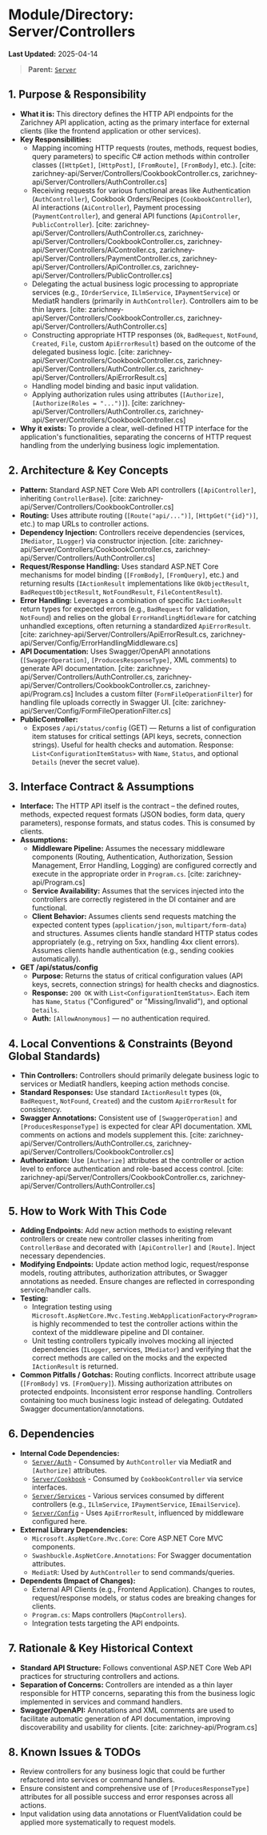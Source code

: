 # Module/Directory: Server/Controllers

**Last Updated:** 2025-04-14

> **Parent:** [`Server`](../README.md)

## 1. Purpose & Responsibility

* **What it is:** This directory defines the HTTP API endpoints for the Zarichney API application, acting as the primary interface for external clients (like the frontend application or other services).
* **Key Responsibilities:**
    * Mapping incoming HTTP requests (routes, methods, request bodies, query parameters) to specific C# action methods within controller classes (`[HttpGet]`, `[HttpPost]`, `[FromRoute]`, `[FromBody]`, etc.). [cite: zarichney-api/Server/Controllers/CookbookController.cs, zarichney-api/Server/Controllers/AuthController.cs]
    * Receiving requests for various functional areas like Authentication (`AuthController`), Cookbook Orders/Recipes (`CookbookController`), AI interactions (`AiController`), Payment processing (`PaymentController`), and general API functions (`ApiController`, `PublicController`). [cite: zarichney-api/Server/Controllers/AuthController.cs, zarichney-api/Server/Controllers/CookbookController.cs, zarichney-api/Server/Controllers/AiController.cs, zarichney-api/Server/Controllers/PaymentController.cs, zarichney-api/Server/Controllers/ApiController.cs, zarichney-api/Server/Controllers/PublicController.cs]
    * Delegating the actual business logic processing to appropriate services (e.g., `IOrderService`, `ILlmService`, `IPaymentService`) or MediatR handlers (primarily in `AuthController`). Controllers aim to be thin layers. [cite: zarichney-api/Server/Controllers/CookbookController.cs, zarichney-api/Server/Controllers/AuthController.cs]
    * Constructing appropriate HTTP responses (`Ok`, `BadRequest`, `NotFound`, `Created`, `File`, custom `ApiErrorResult`) based on the outcome of the delegated business logic. [cite: zarichney-api/Server/Controllers/CookbookController.cs, zarichney-api/Server/Controllers/AuthController.cs, zarichney-api/Server/Controllers/ApiErrorResult.cs]
    * Handling model binding and basic input validation.
    * Applying authorization rules using attributes (`[Authorize]`, `[Authorize(Roles = "...")]`). [cite: zarichney-api/Server/Controllers/AuthController.cs, zarichney-api/Server/Controllers/CookbookController.cs]
* **Why it exists:** To provide a clear, well-defined HTTP interface for the application's functionalities, separating the concerns of HTTP request handling from the underlying business logic implementation.

## 2. Architecture & Key Concepts

* **Pattern:** Standard ASP.NET Core Web API controllers (`[ApiController]`, inheriting `ControllerBase`). [cite: zarichney-api/Server/Controllers/CookbookController.cs]
* **Routing:** Uses attribute routing (`[Route("api/...")]`, `[HttpGet("{id}")]`, etc.) to map URLs to controller actions.
* **Dependency Injection:** Controllers receive dependencies (services, `IMediator`, `ILogger`) via constructor injection. [cite: zarichney-api/Server/Controllers/CookbookController.cs, zarichney-api/Server/Controllers/AuthController.cs]
* **Request/Response Handling:** Uses standard ASP.NET Core mechanisms for model binding (`[FromBody]`, `[FromQuery]`, etc.) and returning results (`IActionResult` implementations like `OkObjectResult`, `BadRequestObjectResult`, `NotFoundResult`, `FileContentResult`).
* **Error Handling:** Leverages a combination of specific `IActionResult` return types for expected errors (e.g., `BadRequest` for validation, `NotFound`) and relies on the global `ErrorHandlingMiddleware` for catching unhandled exceptions, often returning a standardized `ApiErrorResult`. [cite: zarichney-api/Server/Controllers/ApiErrorResult.cs, zarichney-api/Server/Config/ErrorHandlingMiddleware.cs]
* **API Documentation:** Uses Swagger/OpenAPI annotations (`[SwaggerOperation]`, `[ProducesResponseType]`, XML comments) to generate API documentation. [cite: zarichney-api/Server/Controllers/AuthController.cs, zarichney-api/Server/Controllers/CookbookController.cs, zarichney-api/Program.cs] Includes a custom filter (`FormFileOperationFilter`) for handling file uploads correctly in Swagger UI. [cite: zarichney-api/Server/Config/FormFileOperationFilter.cs]
* **PublicController:**
    * Exposes `/api/status/config` (GET) — Returns a list of configuration item statuses for critical settings (API keys, secrets, connection strings). Useful for health checks and automation. Response: `List<ConfigurationItemStatus>` with `Name`, `Status`, and optional `Details` (never the secret value).

## 3. Interface Contract & Assumptions

* **Interface:** The HTTP API itself is the contract – the defined routes, methods, expected request formats (JSON bodies, form data, query parameters), response formats, and status codes. This is consumed by clients.
* **Assumptions:**
    * **Middleware Pipeline:** Assumes the necessary middleware components (Routing, Authentication, Authorization, Session Management, Error Handling, Logging) are configured correctly and execute in the appropriate order in `Program.cs`. [cite: zarichney-api/Program.cs]
    * **Service Availability:** Assumes that the services injected into the controllers are correctly registered in the DI container and are functional.
    * **Client Behavior:** Assumes clients send requests matching the expected content types (`application/json`, `multipart/form-data`) and structures. Assumes clients handle standard HTTP status codes appropriately (e.g., retrying on 5xx, handling 4xx client errors). Assumes clients handle authentication (e.g., sending cookies automatically).
* **GET /api/status/config**
    * **Purpose:** Returns the status of critical configuration values (API keys, secrets, connection strings) for health checks and diagnostics.
    * **Response:** `200 OK` with `List<ConfigurationItemStatus>`. Each item has `Name`, `Status` ("Configured" or "Missing/Invalid"), and optional `Details`.
    * **Auth:** `[AllowAnonymous]` — no authentication required.

## 4. Local Conventions & Constraints (Beyond Global Standards)

* **Thin Controllers:** Controllers should primarily delegate business logic to services or MediatR handlers, keeping action methods concise.
* **Standard Responses:** Use standard `IActionResult` types (`Ok`, `BadRequest`, `NotFound`, `Created`) and the custom `ApiErrorResult` for consistency.
* **Swagger Annotations:** Consistent use of `[SwaggerOperation]` and `[ProducesResponseType]` is expected for clear API documentation. XML comments on actions and models supplement this. [cite: zarichney-api/Server/Controllers/AuthController.cs, zarichney-api/Server/Controllers/CookbookController.cs]
* **Authorization:** Use `[Authorize]` attributes at the controller or action level to enforce authentication and role-based access control. [cite: zarichney-api/Server/Controllers/CookbookController.cs, zarichney-api/Server/Controllers/AuthController.cs]

## 5. How to Work With This Code

* **Adding Endpoints:** Add new action methods to existing relevant controllers or create new controller classes inheriting from `ControllerBase` and decorated with `[ApiController]` and `[Route]`. Inject necessary dependencies.
* **Modifying Endpoints:** Update action method logic, request/response models, routing attributes, authorization attributes, or Swagger annotations as needed. Ensure changes are reflected in corresponding service/handler calls.
* **Testing:**
    * Integration testing using `Microsoft.AspNetCore.Mvc.Testing.WebApplicationFactory<Program>` is highly recommended to test the controller actions within the context of the middleware pipeline and DI container.
    * Unit testing controllers typically involves mocking all injected dependencies (`ILogger`, services, `IMediator`) and verifying that the correct methods are called on the mocks and the expected `IActionResult` is returned.
* **Common Pitfalls / Gotchas:** Routing conflicts. Incorrect attribute usage (`[FromBody]` vs. `[FromQuery]`). Missing authorization attributes on protected endpoints. Inconsistent error response handling. Controllers containing too much business logic instead of delegating. Outdated Swagger documentation/annotations.

## 6. Dependencies

* **Internal Code Dependencies:**
    * [`Server/Auth`](../Services/Auth/README.md) - Consumed by `AuthController` via MediatR and `[Authorize]` attributes.
    * [`Server/Cookbook`](../Cookbook/README.md) - Consumed by `CookbookController` via service interfaces.
    * [`Server/Services`](../Services/README.md) - Various services consumed by different controllers (e.g., `ILlmService`, `IPaymentService`, `IEmailService`).
    * [`Server/Config`](../Config/README.md) - Uses `ApiErrorResult`, influenced by middleware configured here.
* **External Library Dependencies:**
    * `Microsoft.AspNetCore.Mvc.Core`: Core ASP.NET Core MVC components.
    * `Swashbuckle.AspNetCore.Annotations`: For Swagger documentation attributes.
    * `MediatR`: Used by `AuthController` to send commands/queries.
* **Dependents (Impact of Changes):**
    * External API Clients (e.g., Frontend Application). Changes to routes, request/response models, or status codes are breaking changes for clients.
    * `Program.cs`: Maps controllers (`MapControllers`).
    * Integration tests targeting the API endpoints.

## 7. Rationale & Key Historical Context

* **Standard API Structure:** Follows conventional ASP.NET Core Web API practices for structuring controllers and actions.
* **Separation of Concerns:** Controllers are intended as a thin layer responsible for HTTP concerns, separating this from the business logic implemented in services and command handlers.
* **Swagger/OpenAPI:** Annotations and XML comments are used to facilitate automatic generation of API documentation, improving discoverability and usability for clients. [cite: zarichney-api/Program.cs]

## 8. Known Issues & TODOs

* Review controllers for any business logic that could be further refactored into services or command handlers.
* Ensure consistent and comprehensive use of `[ProducesResponseType]` attributes for all possible success and error responses across all actions.
* Input validation using data annotations or FluentValidation could be applied more systematically to request models.
